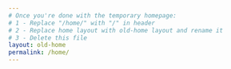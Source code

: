 ```yaml
---
# Once you're done with the temporary homepage:
# 1 - Replace "/home/" with "/" in header
# 2 - Replace home layout with old-home layout and rename it
# 3 - Delete this file
layout: old-home
permalink: /home/
---
```



